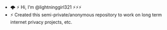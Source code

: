 - 🌩️ ⚡ Hi, I’m @lightninggirl321 ⚡⚡⚡
- ⚡ Created this semi-private/anonymous repository to work on long term internet privacy projects, etc.

